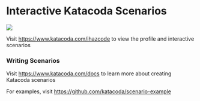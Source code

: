 # Interactive Katacoda Scenarios

[![](http://shields.katacoda.com/katacoda/ihazcode/count.svg)](https://www.katacoda.com/ihazcode "Get your profile on Katacoda.com")

Visit https://www.katacoda.com/ihazcode to view the profile and interactive scenarios

### Writing Scenarios
Visit https://www.katacoda.com/docs to learn more about creating Katacoda scenarios

For examples, visit https://github.com/katacoda/scenario-example
